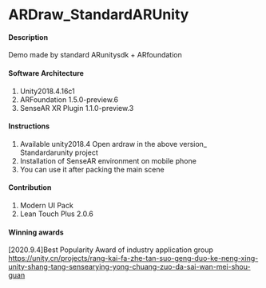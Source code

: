 # ARDraw_StandardARUnity

#### Description
Demo made by standard ARunitysdk + ARfoundation

#### Software Architecture
1. Unity2018.4.16c1
2. ARFoundation 1.5.0-preview.6
3. SenseAR XR Plugin 1.1.0-preview.3

#### Instructions

1. Available unity2018.4 Open ardraw in the above version_ Standardarunity project
2. Installation of SenseAR environment on mobile phone
3. You can use it after packing the main scene


#### Contribution

1.  Modern UI Pack
2.  Lean Touch Plus 2.0.6


#### Winning awards
[2020.9.4]Best Popularity Award of industry application group
https://unity.cn/projects/rang-kai-fa-zhe-tan-suo-geng-duo-ke-neng-xing-unity-shang-tang-sensearying-yong-chuang-zuo-da-sai-wan-mei-shou-guan

